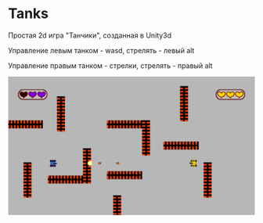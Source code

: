 # Tanks

Простая 2d игра "Танчики", созданная в Unity3d

Управление левым танком - wasd, стрелять - левый alt

Управление правым танком - стрелки, стрелять - правый alt

![](screenshots/battle.png)
